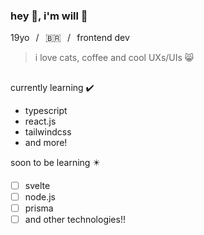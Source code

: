 ### hey :wave:, i'm **will** :lizard:  
19yo⠀/⠀🇧🇷⠀/⠀frontend dev  
>i love cats, coffee and cool UXs/UIs 😸
##
currently learning ✔️
- typescript
- react.js
- tailwindcss
- and more!
  
soon to be learning :eight_pointed_black_star:
- [ ] svelte
- [ ] node.js
- [ ] prisma
- [ ] and other technologies!!
